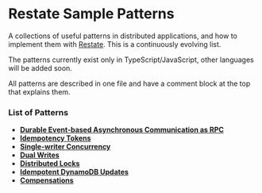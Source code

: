 # Restate Sample Patterns

A collections of useful patterns in distributed applications, and how to
implement them with [Restate](https://github.com/restatedev/).
This is a continuously evolving list.

The patterns currently exist only in TypeScript/JavaScript, other languages
will be added soon.

All patterns are described in one file and have a comment block at the top
that explains them.

### List of Patterns

- [**Durable Event-based Asynchronous Communication as RPC**](src/async_calls_as_rpc.ts)
- [**Idempotency Tokens**](src/deterministic_idempotency_tokens.ts)
- [**Single-writer Concurrency**](src/single_writer_concurrency.ts)
- [**Dual Writes**](src/dual_writes.ts)
- [**Distributed Locks**](src/distributed_locks.ts)
- [**Idempotent DynamoDB Updates**](src/dynamo_db_idempotency.ts)
- [**Compensations**](src/compensations.ts)
